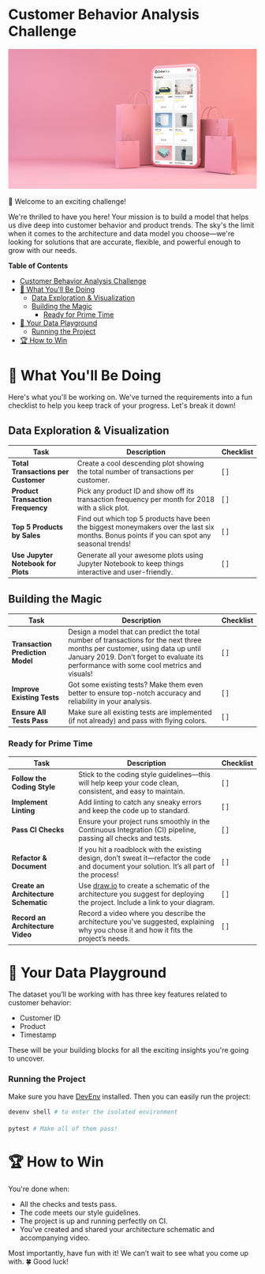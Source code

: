 # Customer Behavior Analysis Challenge
<p align="center">
  <img src="https://github.com/akhilchibber/Customer-Behaviour-Prediction/blob/main/Online-Shop.png?raw=true" alt="Online Shopping">
</p>

:wave: Welcome to an exciting challenge!

We're thrilled to have you here! Your mission is to build a model that
helps us dive deep into customer behavior and product trends. The
sky's the limit when it comes to the architecture and data model you
choose—we're looking for solutions that are accurate, flexible, and
powerful enough to grow with our needs.

<!-- markdown-toc start - Don't edit this section. Run M-x markdown-toc-refresh-toc -->

**Table of Contents**

- [Customer Behavior Analysis Challenge](#customer-behavior-analysis-challenge)
- [:pencil: What You'll Be Doing](#pencil-what-youll-be-doing)
  - [Data Exploration \& Visualization](#data-exploration--visualization)
  - [Building the Magic](#building-the-magic)
    - [Ready for Prime Time](#ready-for-prime-time)
- [:gift: Your Data Playground](#gift-your-data-playground)
  - [Running the Project](#running-the-project)
- [:trophy: How to Win](#trophy-how-to-win)

<!-- markdown-toc end -->

# :pencil: What You'll Be Doing

Here's what you'll be working on. We've turned the requirements into a
fun checklist to help you keep track of your progress. Let's break it
down!

## Data Exploration & Visualization

| Task                                | Description                                                                                                                                 | Checklist |
| ----------------------------------- | ------------------------------------------------------------------------------------------------------------------------------------------- | --------- |
| **Total Transactions per Customer** | Create a cool descending plot showing the total number of transactions per customer.                                                        | [ ]       |
| **Product Transaction Frequency**   | Pick any product ID and show off its transaction frequency per month for 2018 with a slick plot.                                            | [ ]       |
| **Top 5 Products by Sales**         | Find out which top 5 products have been the biggest moneymakers over the last six months. Bonus points if you can spot any seasonal trends! | [ ]       |
| **Use Jupyter Notebook for Plots**  | Generate all your awesome plots using Jupyter Notebook to keep things interactive and user-friendly.                                        | [ ]       |

## Building the Magic

| Task                             | Description                                                                                                                                                                                                             | Checklist |
| -------------------------------- | ----------------------------------------------------------------------------------------------------------------------------------------------------------------------------------------------------------------------- | --------- |
| **Transaction Prediction Model** | Design a model that can predict the total number of transactions for the next three months per customer, using data up until January 2019. Don’t forget to evaluate its performance with some cool metrics and visuals! | [ ]       |
| **Improve Existing Tests**       | Got some existing tests? Make them even better to ensure top-notch accuracy and reliability in your analysis.                                                                                                           | [ ]       |
| **Ensure All Tests Pass**        | Make sure all existing tests are implemented (if not already) and pass with flying colors.                                                                                                                              | [ ]       |

### Ready for Prime Time

| Task                                 | Description                                                                                                                                         | Checklist |
| ------------------------------------ | --------------------------------------------------------------------------------------------------------------------------------------------------- | --------- |
| **Follow the Coding Style**          | Stick to the coding style guidelines—this will help keep your code clean, consistent, and easy to maintain.                                         | [ ]       |
| **Implement Linting**                | Add linting to catch any sneaky errors and keep the code up to standard.                                                                            | [ ]       |
| **Pass CI Checks**                   | Ensure your project runs smoothly in the Continuous Integration (CI) pipeline, passing all checks and tests.                                        | [ ]       |
| **Refactor & Document**              | If you hit a roadblock with the existing design, don’t sweat it—refactor the code and document your solution. It’s all part of the process!         | [ ]       |
| **Create an Architecture Schematic** | Use [draw.io](https://www.draw.io) to create a schematic of the architecture you suggest for deploying the project. Include a link to your diagram. | [ ]       |
| **Record an Architecture Video**     | Record a video where you describe the architecture you’ve suggested, explaining why you chose it and how it fits the project’s needs.               | [ ]       |

# :gift: Your Data Playground

The dataset you’ll be working with has three key features related to
customer behavior:

- Customer ID
- Product
- Timestamp

These will be your building blocks for all the exciting insights
you're going to uncover.

### Running the Project

Make sure you have [DevEnv](https://devenv.sh/getting-started/)
installed. Then you can easily run the project:

```sh
devenv shell # to enter the isolated environment

pytest # Make all of them pass!
```

# :trophy: How to Win

You're done when:

- All the checks and tests pass.
- The code meets our style guidelines.
- The project is up and running perfectly on CI.
- You’ve created and shared your architecture schematic and
  accompanying video.

Most importantly, have fun with it! We can’t wait to see what you come
up with. :four_leaf_clover: Good luck!
